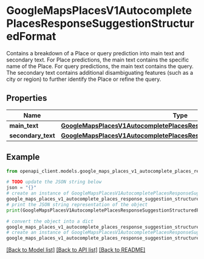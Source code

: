 # GoogleMapsPlacesV1AutocompletePlacesResponseSuggestionStructuredFormat

Contains a breakdown of a Place or query prediction into main text and secondary text. For Place predictions, the main text contains the specific name of the Place. For query predictions, the main text contains the query. The secondary text contains additional disambiguating features (such as a city or region) to further identify the Place or refine the query.

## Properties

Name | Type | Description | Notes
------------ | ------------- | ------------- | -------------
**main_text** | [**GoogleMapsPlacesV1AutocompletePlacesResponseSuggestionFormattableText**](GoogleMapsPlacesV1AutocompletePlacesResponseSuggestionFormattableText.md) |  | [optional] 
**secondary_text** | [**GoogleMapsPlacesV1AutocompletePlacesResponseSuggestionFormattableText**](GoogleMapsPlacesV1AutocompletePlacesResponseSuggestionFormattableText.md) |  | [optional] 

## Example

```python
from openapi_client.models.google_maps_places_v1_autocomplete_places_response_suggestion_structured_format import GoogleMapsPlacesV1AutocompletePlacesResponseSuggestionStructuredFormat

# TODO update the JSON string below
json = "{}"
# create an instance of GoogleMapsPlacesV1AutocompletePlacesResponseSuggestionStructuredFormat from a JSON string
google_maps_places_v1_autocomplete_places_response_suggestion_structured_format_instance = GoogleMapsPlacesV1AutocompletePlacesResponseSuggestionStructuredFormat.from_json(json)
# print the JSON string representation of the object
print(GoogleMapsPlacesV1AutocompletePlacesResponseSuggestionStructuredFormat.to_json())

# convert the object into a dict
google_maps_places_v1_autocomplete_places_response_suggestion_structured_format_dict = google_maps_places_v1_autocomplete_places_response_suggestion_structured_format_instance.to_dict()
# create an instance of GoogleMapsPlacesV1AutocompletePlacesResponseSuggestionStructuredFormat from a dict
google_maps_places_v1_autocomplete_places_response_suggestion_structured_format_from_dict = GoogleMapsPlacesV1AutocompletePlacesResponseSuggestionStructuredFormat.from_dict(google_maps_places_v1_autocomplete_places_response_suggestion_structured_format_dict)
```
[[Back to Model list]](../README.md#documentation-for-models) [[Back to API list]](../README.md#documentation-for-api-endpoints) [[Back to README]](../README.md)


